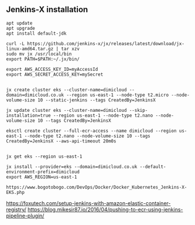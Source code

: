 ## Jenkins-X installation
```
apt update
apt upgrade
apt install default-jdk

curl -L https://github.com/jenkins-x/jx/releases/latest/download/jx-linux-amd64.tar.gz | tar xzv
sudo mv jx /usr/local/bin
export PATH=$PATH:~/.jx/bin/

export AWS_ACCESS_KEY_ID=myAccessId
export AWS_SECRET_ACCESS_KEY=mySecret
```

```

jx create cluster eks --cluster-name=dimicloud --domain=dimicloud.co.uk --region us-east-1 --node-type t2.micro --node-volume-size 10 --static-jenkins --tags CreatedBy=JenkinsX  

jx update cluster eks --cluster-name=dimicloud --skip-installation=true --region us-east-1 --node-type t2.nano --node-volume-size 10 --tags CreatedBy=JenkinsX

eksctl create cluster --full-ecr-access --name dimicloud --region us-east-1 --node-type t2.nano --node-volume-size 10 --tags CreatedBy=JenkinsX --aws-api-timeout 20m0s


jx get eks --region us-east-1

jx install --provider=eks --domain=dimicloud.co.uk --default-environment-prefix=dimicloud
export AWS_REGION=us-east-1

https://www.bogotobogo.com/DevOps/Docker/Docker_Kubernetes_Jenkins-X-EKS.php
```



https://foxutech.com/setup-jenkins-with-amazon-elastic-container-registry/
https://blog.mikesir87.io/2016/04/pushing-to-ecr-using-jenkins-pipeline-plugin/


